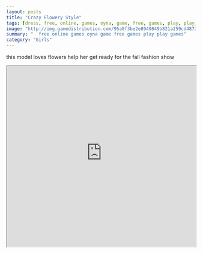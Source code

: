 ```yaml
---
layout: posts
title: "Crazy Flowery Style"
tags: [dress, free, online, games, oyna, game, free, games, play, play, games]
image: "http://img.gamedistribution.com/95a8f3be2e8949849b821a259cd48721.jpg"
summary: "  free online games oyna game free games play play games"
category: "Girls"
---
```


this model loves flowers help her get ready for the fall fashion show

<iframe width="100%" height="480px;" src="http://flash.gamedistribution.com?game=95a8f3be2e8949849b821a259cd48721"></iframe>